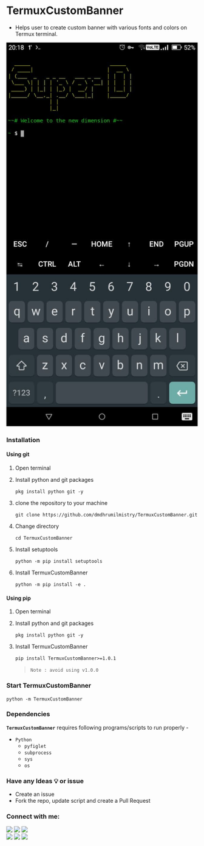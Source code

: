 # TermuxCustomBanner
- Helps user to create custom banner with various fonts and colors on Termux terminal.

![Image](https://github.com/dmdhrumilmistry/TermuxCustomBanner/blob/main/.images/%231_TermuxCustomBanner.png?raw=true)

### Installation

#### Using git

1. Open terminal

2. Install python and git packages
   ```
   pkg install python git -y
   ```
   
3. clone the repository to your machine
   ```
   git clone https://github.com/dmdhrumilmistry/TermuxCustomBanner.git
   ```
4. Change directory
   ```
   cd TermuxCustomBanner
   ```
   
5. Install setuptools
   ```
   python -m pip install setuptools
   ```

6. Install TermuxCustomBanner
   ```
   python -m pip install -e .
   ```

#### Using pip

1. Open terminal

2. Install python and git packages
   ```
   pkg install python git -y
   ```
   
3. Install TermuxCustomBanner
   ```
   pip install TermuxCustomBanner>=1.0.1
   ```
   > `Note : avoid using v1.0.0`


### Start TermuxCustomBanner

 ```
 python -m TermuxCustomBanner
 ```

### Dependencies

   **`TermuxCustomBanner`** requires following programs/scripts to run properly -
   - `Python`
      - `pyfiglet`
      - `subprocess`
      - `sys`
      - `os`
      

### Have any Ideas 💡 or issue
- Create an issue
- Fork the repo, update script and create a Pull Request
       
       
 ### Connect with me:
  
  <p align ="left">
    <a href = "https://github.com/dmdhrumilmistry" target="_blank"><img src = "https://img.shields.io/badge/Github-dmdhrumilmistry-333"></a>
    <a href = "https://www.instagram.com/dmdhrumilmistry/" target="_blank"><img src = "https://img.shields.io/badge/Instagram-dmdhrumilmistry-833ab4"></a>
    <a href = "https://twitter.com/dmdhrumilmistry" target="_blank"><img src = "https://img.shields.io/badge/Twitter-dmdhrumilmistry-4078c0"></a><br>
    <a href = "https://dhrumilmistrywrites.blogspot.com/" target="_blank"><img src = "https://img.shields.io/badge/YouTube-Dhrumil%20Mistry-critical"></a>
    <a href = "https://www.youtube.com/channel/UChbjrRvbzgY3BIomUI55XDQ" target="_blank"><img src = "https://img.shields.io/badge/Blog-Dhrumil%20Mistry-bd2c00"></a>
    <a href = "https://www.linkedin.com/in/dhrumil-mistry-312966192/" target="_blank"><img src = "https://img.shields.io/badge/LinkedIn-Dhrumil%20Mistry-4078c0"></a><br>
   </p>
  

